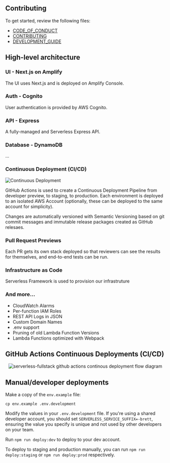 ## Contributing

To get started, review the following files:

* [CODE_OF_CONDUCT](CODE_OF_CONDUCT.md)
* [CONTRIBUTING](CONTRIBUTING.md)
* [DEVELOPMENT_GUIDE](DEVELOPMENT_GUIDE.md)


## High-level architecture

### UI - Next.js on Amplify

The UI uses Next.js and is deployed on Amplify Console.

### Auth - Cognito

User authentication is provided by AWS Cognito.

### API - Express

A fully-managed and Serverless Express API.

### Database - DynamoDB

...

### Continuous Deployment (CI/CD)

<img src="https://raw.githubusercontent.com/RareCamp/RareCamp/master/docs/diagrams/ci-cd/diagram.png" alt="Continuous Deployment">

GitHub Actions is used to create a Continuous Deployment Pipeline from developer preview, to staging, to production. Each environment is deployed to an isolated AWS Account (optionally, these can be deployed to the same account for simplicity).

Changes are automatically versioned with Semantic Versioning based on git commit messages and immutable release packages created as GitHub relesaes.

### Pull Request Previews

Each PR gets its own stack deployed so that reviewers can see the results for themselves, and end-to-end tests can be run.

### Infrastructure as Code

Serverless Framework is used to provision our infrastruture

### And more...

* CloudWatch Alarms
* Per-function IAM Roles
* REST API Logs in JSON
* Custom Domain Names
* .env support
* Pruning of old Lambda Function Versions
* Lambda Functions optimized with Webpack

## GitHub Actions Continuous Deployments (CI/CD)

<p align="center">
  <img src="https://raw.githubusercontent.com/wizeline/serverless-fullstack/master/docs/diagrams/ci-cd/serverless-fullstack-github-actions-cd.png" alt="serverless-fullstack github actions continous deployment flow diagram">
</p>

## Manual/developer deployments

Make a copy of the `env.example` file:

```shell
cp env.example .env.development
```

Modify the values in your `.env.development` file. If you're using a shared developer account, you should set `SERVERLESS_SERVICE_SUFFIX=-brett`, ensuring the value you specify is unique and not used by other developers on your team.

Run `npm run deploy:dev` to deploy to your dev account.

To deploy to staging and production manually, you can run `npm run deploy:staging` or `npm run deploy:prod` respectively.
